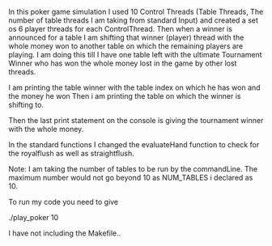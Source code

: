 In this poker game simulation I used 10 Control Threads (Table Threads, The number of table threads I am taking from standard Input) 
and created a set os 6 player threads for each ControlThread. Then when a winner is announced for a table I am shifting that 
winner (player) thread with the whole money won to another table on which the remaining players are playing. I am doing this till 
I have one table left with the ultimate Tournament Winner who has won the whole money lost in the game by other lost threads.

I am printing the table winner with the table index on which he has won and the money he won
Then i am printing the table on which the winner is shifting to.

Then the last print statement on the console is giving the tournament winner with the whole money.


In the standard functions I changed the evaluateHand function to check for the royalflush as well as straightflush.

Note: I am taking the number of tables to be run by the commandLine. The maximum number would not go beyond 10 as NUM_TABLES i declared as 10.

To run my code you need to give 

./play_poker 10

I have not including the Makefile..

